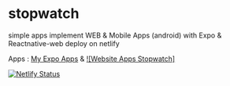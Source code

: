 # stopwatch
simple apps implement WEB & Mobile Apps (android) with Expo & Reactnative-web deploy on netlify

Apps : 
[My Expo Apps](https://stopwatch-imron.netlify.com/#/)
&
[![Website Apps Stopwatch]](https://stopwatch-imron.netlify.com/#/)




[![Netlify Status](https://api.netlify.com/api/v1/badges/9f584b11-b099-49cf-b5a0-16be020536a9/deploy-status)](https://app.netlify.com/sites/stop-watch-muhi/deploys)
